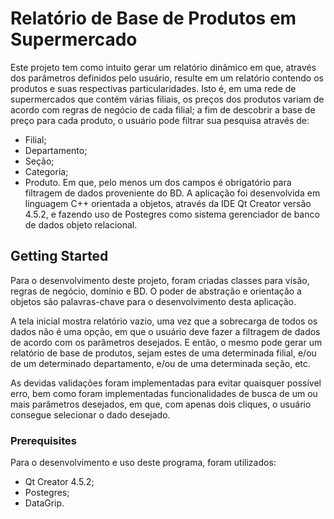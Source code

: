 # Relatório de Base de Produtos em Supermercado

Este projeto tem como intuito gerar um relatório dinâmico em que, através dos parâmetros definidos pelo usuário, resulte em um relatório contendo os produtos e suas respectivas particularidades. Isto é, em uma rede de supermercados que contém várias filiais, os preços dos produtos variam de acordo com regras de negócio de cada filial; a fim de descobrir a base de preço para cada produto, o usuário pode filtrar sua pesquisa através de:
  - Filial;
  - Departamento;
  - Seção;
  - Categoria;
  - Produto.
 Em que, pelo menos um dos campos é obrigatório para filtragem de dados proveniente do BD. A aplicação foi desenvolvida em linguagem C++ orientada a objetos, através da IDE Qt Creator versão 4.5.2, e fazendo uso de Postegres como sistema gerenciador de banco de dados objeto relacional.
 
## Getting Started

Para o desenvolvimento deste projeto, foram criadas classes para visão, regras de negócio, domínio e BD. O poder de abstração e orientação a objetos são palavras-chave para o desenvolvimento desta aplicação. 

A tela inicial mostra relatório vazio, uma vez que a sobrecarga de todos os dados não é uma opção, em que o usuário deve fazer a filtragem de dados de acordo com os parâmetros desejados. E então, o mesmo pode gerar um relatório de base de produtos, sejam estes de uma determinada filial, e/ou de um determinado departamento, e/ou de uma determinada seção, etc.

As devidas validações foram implementadas para evitar quaisquer possível erro, bem como foram implementadas funcionalidades de busca de um ou mais parâmetros desejados, em que, com apenas dois cliques, o usuário consegue selecionar o dado desejado.

### Prerequisites

Para o desenvolvimento e uso deste programa, foram utilizados:
  - Qt Creator 4.5.2;
  - Postegres;
  - DataGrip.

